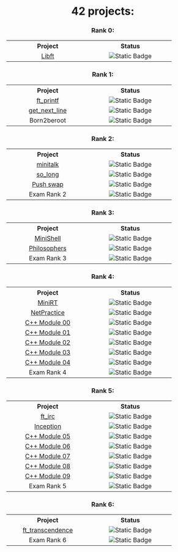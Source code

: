 <h1 align="center">42 projects:</h1>

<h3 align="center">Rank 0:</h3>
<table align="center">
  <tr>
    <th width="200">Project</th>
    <th width="200">Status</th>
  </tr>
  <tr>
    <td align="center"><a href="https://github.com/pabloojdr/Libft">Libft</td>
    <td align="center"><img alt="Static Badge" src="https://img.shields.io/badge/112-100-orange"></td>
  </tr>
</table>

<h3 align="center">Rank 1:</h3>
<table align="center">
  <tr>
    <th width="200">Project</th>
    <th width="200">Status</th>
  </tr>
  <tr>
    <td align="center"><a href="https://github.com/pabloojdr/ft_printf">ft_printf</td>
    <td align="center"><img alt="Static Badge" src="https://img.shields.io/badge/100-100-orange"></td>
  </tr>
  <tr>
    <td align="center"><a href="https://github.com/pabloojdr/get_next_line">get_next_line</td>
    <td align="center"><img alt="Static Badge" src="https://img.shields.io/badge/112-100-orange"></td>
  </tr>
  <tr>
    <td align="center">Born2beroot</td>
    <td align="center"><img alt="Static Badge" src="https://img.shields.io/badge/125-100-orange"></td>
  </tr>
</table>

<h3 align="center">Rank 2:</h3>
<table align="center">
  <tr>
    <th width="200">Project</th>
    <th width="200">Status</th>
  </tr>
  <tr>
    <td align="center"><a href="https://github.com/pabloojdr/minitalk">minitalk</td>
    <td align="center"><img alt="Static Badge" src="https://img.shields.io/badge/125-100-yellow"></td>
  </tr>
  <tr>
    <td align="center"><a href="">so_long</a></td>
    <td align="center"><img alt="Static Badge" src="https://img.shields.io/badge/n%2Fa-100-yellow"></td>
  </tr>
  <tr>
    <td align="center"><a href="">Push swap</td>
    <td align="center"><img alt="Static Badge" src="https://img.shields.io/badge/n%2Fa-100-yellow"></td>
  </tr>
  <tr>
    <td align="center">Exam Rank 2</td>
    <td align="center"><img alt="Static Badge" src="https://img.shields.io/badge/100-100-purple"></td>
  </tr>
</table>

<h3 align="center">Rank 3:</h3>
<table align="center">
  <tr>
    <th width="200">Project</th>
    <th width="200">Status</th>
  </tr>
  <tr>
    <td align="center"><a href="">MiniShell</td>
    <td align="center"><img alt="Static Badge" src="https://img.shields.io/badge/n%2Fa-100-yellow"></td>
  </tr>
  <tr>
    <td align="center"><a href="">Philosophers</td>
    <td align="center"><img alt="Static Badge" src="https://img.shields.io/badge/n%2Fa-100-yellow"></td>
  </tr>
  <tr>
    <td align="center">Exam Rank 3</td>
    <td align="center"><img alt="Static Badge" src="https://img.shields.io/badge/n%2Fa-100-purple"></td>
  </tr>
</table>

<h3 align="center">Rank 4:</h3>
<table align="center">
  <tr>
    <th width="200">Project</th>
    <th width="200">Status</th>
  </tr>
  <tr>
    <td align="center"><a href="">MiniRT</td>
    <td align="center"><img alt="Static Badge" src="https://img.shields.io/badge/n%2Fa-100-yellow"></td>
  </tr>
  <tr>
    <td align="center"><a href="">NetPractice</td>
    <td align="center"><img alt="Static Badge" src="https://img.shields.io/badge/n%2Fa-100-yellow"></td>
  </tr>
  <tr>
    <td align="center"><a href="">C++ Module 00</td>
    <td align="center"><img alt="Static Badge" src="https://img.shields.io/badge/n%2Fa-100-yellow"></td>
  </tr>
  <tr>
    <td align="center"><a href="">C++ Module 01</td>
    <td align="center"><img alt="Static Badge" src="https://img.shields.io/badge/n%2Fa-100-yellow"></td>
  </tr>
  <tr>
    <td align="center"><a href="">C++ Module 02</td>
    <td align="center"><img alt="Static Badge" src="https://img.shields.io/badge/n%2Fa-100-yellow"></td>
  </tr>
  <tr>
    <td align="center"><a href="">C++ Module 03</td>
    <td align="center"><img alt="Static Badge" src="https://img.shields.io/badge/n%2Fa-100-yellow"></td>
  </tr>
  <tr>
    <td align="center"><a href="">C++ Module 04</td>
    <td align="center"><img alt="Static Badge" src="https://img.shields.io/badge/n%2Fa-100-yellow"></td>
  </tr>
  <tr>
    <td align="center">Exam Rank 4</td>
    <td align="center"><img alt="Static Badge" src="https://img.shields.io/badge/n%2Fa-100-purple"></td>
  </tr>
</table>

<h3 align="center">Rank 5:</h3>
<table align="center">
  <tr>
    <th width="200">Project</th>
    <th width="200">Status</th>
  </tr>
  <tr>
    <td align="center"><a href="">ft_irc</td>
    <td align="center"><img alt="Static Badge" src="https://img.shields.io/badge/n%2Fa-100-yellow"></td>
  </tr>
  <tr>
    <td align="center"><a href="">Inception</td>
    <td align="center"><img alt="Static Badge" src="https://img.shields.io/badge/n%2Fa-100-yellow"></td>
  </tr>
  <tr>
    <td align="center"><a href="">C++ Module 05</td>
    <td align="center"><img alt="Static Badge" src="https://img.shields.io/badge/n%2Fa-100-yellow"></td>
  </tr>
  <tr>
    <td align="center"><a href="">C++ Module 06</td>
    <td align="center"><img alt="Static Badge" src="https://img.shields.io/badge/n%2Fa-100-yellow"></td>
  </tr>
  <tr>
    <td align="center"><a href="">C++ Module 07</td>
    <td align="center"><img alt="Static Badge" src="https://img.shields.io/badge/n%2Fa-100-yellow"></td>
  </tr>
  <tr>
    <td align="center"><a href="">C++ Module 08</td>
    <td align="center"><img alt="Static Badge" src="https://img.shields.io/badge/n%2Fa-100-yellow"></td>
  </tr>
  <tr>
    <td align="center"><a href="">C++ Module 09</td>
    <td align="center"><img alt="Static Badge" src="https://img.shields.io/badge/n%2Fa-100-yellow"></td>
  </tr>
  <tr>
    <td align="center">Exam Rank 5</td>
    <td align="center"><img alt="Static Badge" src="https://img.shields.io/badge/n%2Fa-100-purple"></td>
  </tr>
</table>

<h3 align="center">Rank 6:</h3>
<table align="center">
  <tr>
    <th width="200">Project</th>
    <th width="200">Status</th>
  </tr>
  <tr>
    <td align="center"><a href="">ft_transcendence</td>
    <td align="center"><img alt="Static Badge" src="https://img.shields.io/badge/n%2Fa-100-yellow"></td>
  </tr>
  <tr>
    <td align="center">Exam Rank 6</td>
    <td align="center"><img alt="Static Badge" src="https://img.shields.io/badge/n%2Fa-100-purple"></td>
  </tr>
</table>

